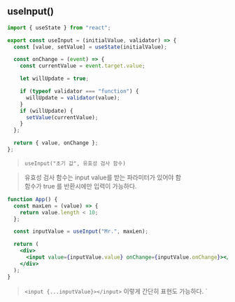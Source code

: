 ## useInput()

```jsx
import { useState } from "react";

export const useInput = (initialValue, validator) => {
  const [value, setValue] = useState(initialValue);

  const onChange = (event) => {
    const currentValue = event.target.value;

    let willUpdate = true;

    if (typeof validator === "function") {
      willUpdate = validator(value);
    }
    if (willUpdate) {
      setValue(currentValue);
    }
  };

  return { value, onChange };
};
```

> `useInput("초기 값", 유효성 검사 함수)`

> 유효성 검사 함수는 input value를 받는 파라미터가 있어야 함  
> 함수가 true 를 반환시에만 입력이 가능하다.

```jsx
function App() {
  const maxLen = (value) => {
    return value.length < 10;
  };

  const inputValue = useInput("Mr.", maxLen);

  return (
    <div>
      <input value={inputValue.value} onChange={inputValue.onChange}></input>
    </div>
  );
}
```

> `<input {...inputValue}></input>` 이렇게 간단히 표현도 가능하다.
> `
